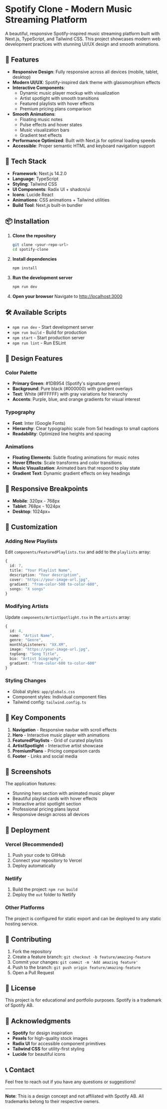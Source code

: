 # Spotify Clone - Modern Music Streaming Platform

A beautiful, responsive Spotify-inspired music streaming platform built with Next.js, TypeScript, and Tailwind CSS. This project showcases modern web development practices with stunning UI/UX design and smooth animations.

## 🎵 Features

- **Responsive Design**: Fully responsive across all devices (mobile, tablet, desktop)
- **Modern UI/UX**: Spotify-inspired dark theme with glassmorphism effects
- **Interactive Components**: 
  - Dynamic music player mockup with visualization
  - Artist spotlight with smooth transitions
  - Featured playlists with hover effects
  - Premium pricing plans comparison
- **Smooth Animations**: 
  - Floating music notes
  - Pulse effects and hover states
  - Music visualization bars
  - Gradient text effects
- **Performance Optimized**: Built with Next.js for optimal loading speeds
- **Accessible**: Proper semantic HTML and keyboard navigation support

## 🚀 Tech Stack

- **Framework**: Next.js 14.2.0
- **Language**: TypeScript
- **Styling**: Tailwind CSS
- **UI Components**: Radix UI + shadcn/ui
- **Icons**: Lucide React
- **Animations**: CSS animations + Tailwind utilities
- **Build Tool**: Next.js built-in bundler

## 📦 Installation

1. **Clone the repository**
   ```bash
   git clone <your-repo-url>
   cd spotify-clone
   ```

2. **Install dependencies**
   ```bash
   npm install
   ```

3. **Run the development server**
   ```bash
   npm run dev
   ```

4. **Open your browser**
   Navigate to [http://localhost:3000](http://localhost:3000)

## 🛠️ Available Scripts

- `npm run dev` - Start development server
- `npm run build` - Build for production
- `npm start` - Start production server
- `npm run lint` - Run ESLint

## 🎨 Design Features

### Color Palette
- **Primary Green**: #1DB954 (Spotify's signature green)
- **Background**: Pure black (#000000) with gradient overlays
- **Text**: White (#FFFFFF) with gray variations for hierarchy
- **Accents**: Purple, blue, and orange gradients for visual interest

### Typography
- **Font**: Inter (Google Fonts)
- **Hierarchy**: Clear typographic scale from 5xl headings to small captions
- **Readability**: Optimized line heights and spacing

### Animations
- **Floating Elements**: Subtle floating animations for music notes
- **Hover Effects**: Scale transforms and color transitions
- **Music Visualization**: Animated bars that respond to play state
- **Gradient Text**: Dynamic gradient effects on key headings

## 📱 Responsive Breakpoints

- **Mobile**: 320px - 768px
- **Tablet**: 768px - 1024px
- **Desktop**: 1024px+

## 🔧 Customization

### Adding New Playlists
Edit `components/FeaturedPlaylists.tsx` and add to the `playlists` array:

```typescript
{
  id: 7,
  title: "Your Playlist Name",
  description: "Your description",
  cover: "https://your-image-url.jpg",
  gradient: "from-color-500 to-color-600",
  songs: "X songs"
}
```

### Modifying Artists
Update `components/ArtistSpotlight.tsx` in the `artists` array:

```typescript
{
  id: 4,
  name: "Artist Name",
  genre: "Genre",
  monthlyListeners: "XX.XM",
  image: "https://your-image-url.jpg",
  topSong: "Song Title",
  bio: "Artist biography",
  gradient: "from-color-600 to-color-600"
}
```

### Styling Changes
- Global styles: `app/globals.css`
- Component styles: Individual component files
- Tailwind config: `tailwind.config.ts`

## 🌟 Key Components

1. **Navigation** - Responsive navbar with scroll effects
2. **Hero** - Interactive music player with animations
3. **FeaturedPlaylists** - Grid of curated playlists
4. **ArtistSpotlight** - Interactive artist showcase
5. **PremiumPlans** - Pricing comparison cards
6. **Footer** - Links and social media

## 📸 Screenshots

The application features:
- Stunning hero section with animated music player
- Beautiful playlist cards with hover effects
- Interactive artist spotlight section
- Professional pricing plans layout
- Responsive design across all devices

## 🚀 Deployment

### Vercel (Recommended)
1. Push your code to GitHub
2. Connect your repository to Vercel
3. Deploy automatically

### Netlify
1. Build the project: `npm run build`
2. Deploy the `out` folder to Netlify

### Other Platforms
The project is configured for static export and can be deployed to any static hosting service.

## 🤝 Contributing

1. Fork the repository
2. Create a feature branch: `git checkout -b feature/amazing-feature`
3. Commit your changes: `git commit -m 'Add amazing feature'`
4. Push to the branch: `git push origin feature/amazing-feature`
5. Open a Pull Request

## 📄 License

This project is for educational and portfolio purposes. Spotify is a trademark of Spotify AB.

## 🙏 Acknowledgments

- **Spotify** for design inspiration
- **Pexels** for high-quality stock images
- **Radix UI** for accessible component primitives
- **Tailwind CSS** for utility-first styling
- **Lucide** for beautiful icons

## 📞 Contact

Feel free to reach out if you have any questions or suggestions!

---

**Note**: This is a design concept and not affiliated with Spotify AB. All trademarks belong to their respective owners.